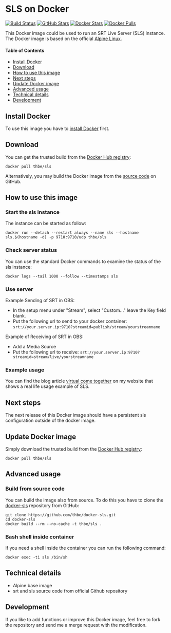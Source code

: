 # SLS on Docker

[![Build Status](https://img.shields.io/docker/automated/thbe/sls.svg)](https://hub.docker.com/r/thbe/sls/builds/) [![GitHub Stars](https://img.shields.io/github/stars/thbe/docker-sls.svg)](https://github.com/thbe/docker-sls/stargazers) [![Docker Stars](https://img.shields.io/docker/stars/thbe/sls.svg)](https://hub.docker.com/r/thbe/sls) [![Docker Pulls](https://img.shields.io/docker/pulls/thbe/sls.svg)](https://hub.docker.com/r/thbe/sls)

This Docker image could be used to run an SRT Live Server (SLS) instance. The Docker image is based on the official [Alpine Linux](https://hub.docker.com/r/_/alpine/).

#### Table of Contents

- [Install Docker](https://github.com/thbe/docker-sls#install-docker)
- [Download](https://github.com/thbe/docker-sls#download)
- [How to use this image](https://github.com/thbe/docker-sls#how-to-use-this-image)
- [Next steps](https://github.com/thbe/docker-sls#next-steps)
- [Update Docker image](https://github.com/thbe/docker-sls#update-docker-image)
- [Advanced usage](https://github.com/thbe/docker-sls#advanced-usage)
- [Technical details](https://github.com/thbe/docker-sls#technical-details)
- [Development](https://github.com/thbe/docker-sls#development)

## Install Docker

To use this image you have to [install Docker](https://docs.docker.com/engine/installation/) first.

## Download

You can get the trusted build from the [Docker Hub registry](https://hub.docker.com/r/thbe/sls/):

```
docker pull thbe/sls
```

Alternatively, you may build the Docker image from the
[source code](https://github.com/thbe/docker-sls#build-from-source-code) on GitHub.

## How to use this image

### Start the sls instance

The instance can be started as follow:

```
docker run --detach --restart always --name sls --hostname sls.$(hostname -d) -p 9710:9710/udp thbe/sls
```

### Check server status

You can use the standard Docker commands to examine the status of the sls instance:

```
docker logs --tail 1000 --follow --timestamps sls
```

### Use server

Example Sending of SRT in OBS:
* In the setup menu under "Stream", select "Custom..."  leave the Key field blank.
* Put the following url to send to your docker container: `srt://your.server.ip:9710?streamid=publish/stream/yourstreamname`

Example of Receiving of SRT in OBS:
* Add a Media Source
* Put the following url to receive: `srt://your.server.ip:9710?streamid=stream/live/yourstreamname`

### Example usage

You can find the blog article [virtual come together](https://thbe.org/posts/2020/11/29/Virtual_come_together.html) on my website that shows a real life usage example of SLS.

## Next steps

The next release of this Docker image should have a persistent sls configuration outside of the docker image.

## Update Docker image

Simply download the trusted build from the [Docker Hub registry](https://hub.docker.com/r/thbe/sls/):

```
docker pull thbe/sls
```

## Advanced usage

### Build from source code

You can build the image also from source. To do this you have to clone the
[docker-sls](https://github.com/thbe/docker-sls) repository from GitHub:

```
git clone https://github.com/thbe/docker-sls.git
cd docker-sls
docker build --rm --no-cache -t thbe/sls .
```

### Bash shell inside container

If you need a shell inside the container you can run the following command:

```
docker exec -ti sls /bin/sh
```

## Technical details

- Alpine base image
- srt and sls source code from official Github repository

## Development

If you like to add functions or improve this Docker image, feel free to fork the repository and send me a merge request with the modification.
